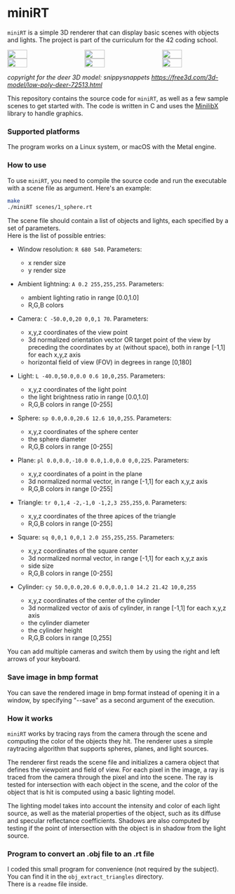 # miniRT

`miniRT` is a simple 3D renderer that can display basic scenes with objects and lights. The project is part of the curriculum for the 42 coding school.

<div style="display: flex; justify-content: space-between;">
 <img style="width: 30%;" src="https://nextcloud.42l.fr/s/GiKXpbJPHcjRD57/download/Screen%20Shot%202023-04-23%20at%2016.19.45.png">
 <img style="width: 30%;" src="https://nextcloud.42l.fr/s/wCkDGwFeHPSTXFo/download/Screen%20Shot%202023-04-23%20at%2016.42.55.png">
 <img style="width: 30%;" src="https://nextcloud.42l.fr/s/2kN5wz4Kn73tgTm/download/Screen%20Shot%202023-04-23%20at%2016.43.26.png">
</div>
<div style="display: flex; justify-content: space-between;">
 <img style="width: 30%;" src="https://nextcloud.42l.fr/s/FSEyDipKxs9r2ES/download/Screen%20Shot%202023-04-23%20at%2016.43.49.png">
 <img style="width: 30%;" src="https://nextcloud.42l.fr/s/HnHg8JQEdHwS7Hp/download/Screen%20Shot%202023-04-23%20at%2016.44.02.png">
 <img style="width: 30%;" src="https://nextcloud.42l.fr/s/oSBytDtrKHteLHk/download/Screen%20Shot%202023-04-23%20at%2016.59.38.png">
</div>

*copyright for the deer 3D model: snippysnappets https://free3d.com/3d-model/low-poly-deer-72513.html*  

This repository contains the source code for `miniRT`, as well as a few sample scenes to get started with. The code is written in C and uses the [MinilibX](https://github.com/42Paris/minilibx-linux) library to handle graphics.

### Supported platforms

The program works on a Linux system, or macOS with the Metal engine.

### How to use

To use `miniRT`, you need to compile the source code and run the executable with a scene file as argument. Here's an example:

```sh
make
./miniRT scenes/1_sphere.rt
```
The scene file should contain a list of objects and lights, each specified by a set of parameters.  
Here is the list of possible entries:

- Window resolution: `R 680 540`. Parameters:
  - x render size
  - y render size

- Ambient lightning: `A 0.2 255,255,255`. Parameters:
  - ambient lighting ratio in range [0.0,1.0]
  - R,G,B colors

- Camera: `C -50.0,0,20 0,0,1 70`. Parameters:
  - x,y,z coordinates of the view point
  - 3d normalized orientation vector OR target point of the view by preceding the coordinates by `at` (without space), both in range [-1,1] for each x,y,z axis
  - horizontal field of view (FOV) in degrees in range [0,180]

- Light: `L -40.0,50.0,0.0 0.6 10,0,255`. Parameters:
  - x,y,z coordinates of the light point
  - the light brightness ratio in range [0.0,1.0]
  - R,G,B colors in range [0-255]

- Sphere: `sp 0.0,0.0,20.6 12.6 10,0,255`. Parameters:
  - x,y,z coordinates of the sphere center
  - the sphere diameter
  - R,G,B colors in range [0-255]

- Plane: `pl 0.0,0.0,-10.0 0.0,1.0,0.0 0,0,225`. Parameters:
  - x,y,z coordinates of a point in the plane
  - 3d normalized normal vector, in range [-1,1] for each x,y,z axis
  - R,G,B colors in range [0-255]

- Triangle: `tr 0,1,4 -2,-1,0 -1,2,3 255,255,0`. Parameters:
  - x,y,z coordinates of the three apices of the triangle
  - R,G,B colors in range [0-255]

- Square: `sq 0,0,1 0,0,1 2.0 255,255,255`. Parameters:
  - x,y,z coordinates of the square center
  - 3d normalized normal vector, in range [-1,1] for each x,y,z axis
  - side size
  - R,G,B colors in range [0-255]

- Cylinder: `cy 50.0,0.0,20.6 0.0,0.0,1.0 14.2 21.42 10,0,255`
  - x,y,z coordinates of the center of the cylinder
  - 3d normalized vector of axis of cylinder, in range [-1,1] for each x,y,z axis
  - the cylinder diameter
  - the cylinder height
  - R,G,B colors in range [0,255]

You can add multiple cameras and switch them by using the right and left arrows of your keyboard.

### Save image in bmp format
You can save the rendered image in bmp format instead of opening it in a window, by specifying "--save" as a second argument of the execution.

### How it works

`miniRT` works by tracing rays from the camera through the scene and computing the color of the objects they hit. The renderer uses a simple raytracing algorithm that supports spheres, planes, and light sources.

The renderer first reads the scene file and initializes a camera object that defines the viewpoint and field of view. For each pixel in the image, a ray is traced from the camera through the pixel and into the scene. The ray is tested for intersection with each object in the scene, and the color of the object that is hit is computed using a basic lighting model.

The lighting model takes into account the intensity and color of each light source, as well as the material properties of the object, such as its diffuse and specular reflectance coefficients. Shadows are also computed by testing if the point of intersection with the object is in shadow from the light source.

### Program to convert an .obj file to an .rt file
I coded this small program for convenience (not required by the subject).  
You can find it in the `obj_extract_triangles` directory.  
There is a `readme` file inside.
